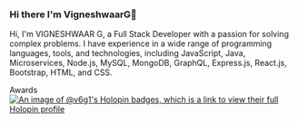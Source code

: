 ### Hi there I'm VigneshwaarG👋 


Hi, I'm VIGNESHWAAR G, a Full Stack Developer with a passion for solving complex problems. I have experience in a wide range of programming languages, tools, and technologies, including JavaScript, Java, Microservices, Node.js, MySQL, MongoDB, GraphQL, Express.js, React.js, Bootstrap, HTML, and CSS.


Awards
[![An image of @v6g1's Holopin badges, which is a link to view their full Holopin profile](https://holopin.me/v6g1)](https://holopin.io/@v6g1)


<!--
**V6g1/V6g1** is a ✨ _special_ ✨ repository because its `README.md` (this file) appears on your GitHub profile.

Here are some ideas to get you started:
[![Holopin Badge Board](https://holopin.io/badge-board/V6g1)](https://holopin.io/V6g1)
- 🔭 I’m currently working on ...
- 🌱 I’m currently learning ...
- 👯 I’m looking to collaborate on ...
- 🤔 I’m looking for help with ...
- 💬 Ask me about ...
- 📫 How to reach me: ...
- 😄 Pronouns: ...
- ⚡ Fun fact: ...
-->
